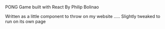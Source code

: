 PONG Game built with React
By Philip Bolinao

Written as a little component to throw on my website .....
Slightly tweaked to run on its own page